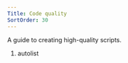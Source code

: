 ```yaml
---
Title: Code quality
SortOrder: 30
---
```


A guide to creating high-quality scripts.

1. autolist
